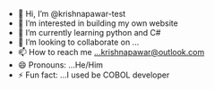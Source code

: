 - 👋 Hi, I’m @krishnapawar-test
- 👀 I’m interested in building my own website
- 🌱 I’m currently learning python and C#
- 💞️ I’m looking to collaborate on ...
- 📫 How to reach me ...krishnapawar@outlook.com
- 😄 Pronouns: ...He/Him
- ⚡ Fun fact: ...I used be COBOL developer

<!---
krishnapawar-test/krishnapawar-test is a ✨ special ✨ repository because its `README.md` (this file) appears on your GitHub profile.
You can click the Preview link to take a look at your changes.
--->
